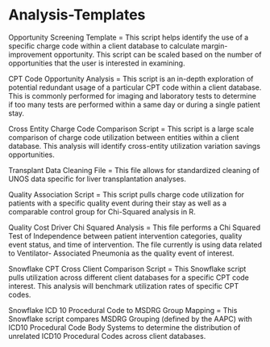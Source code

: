 # Analysis-Templates

Opportunity Screening Template = This script helps identify the use of a specific charge code within a client database to calculate margin-improvement opportunity. This script can be scaled based on the number of opportunities that the user is           interested in examining. 

CPT Code Opportunity Analysis = This script is an in-depth exploration of potential redundant usage of a particular CPT code within a client database. This is commonly performed for imaging and laboratory tests to determine if too many tests are         performed within a same day or during a single patient stay. 

Cross Entity Charge Code Comparison Script = This script is a large scale comparison of charge code utilization between entities within a client database. This analysis will identify cross-entity utilization variation savings opportunities. 

Transplant Data Cleaning File = This file allows for standardized cleaning of UNOS data specific for liver transplantation analyses. 

Quality Association Script = This script pulls charge code utilization for patients with a specific quality event during their stay as well as a comparable control group for Chi-Squared analysis in R. 

Quality Cost Driver Chi Squared Analysis = This file performs a Chi Squared Test of Independence between patient intervention categories, quality event status, and time of intervention. The file currently is using data related to Ventilator-              Associated Pneumonia as the quality event of interest. 

Snowflake CPT Cross Client Comparison Script = This Snowflake script pulls utilization across different client databases for a specific CPT code interest. This analysis will benchmark utilization rates of specific CPT codes. 

Snowflake ICD 10 Procedural Code to MSDRG Group Mapping = This Snowflake script compares MSDRG Grouping (defined by the AAPC) with ICD10 Procedural Code Body Systems to determine the distribution of unrelated ICD10 Procedural Codes across client          databases.




